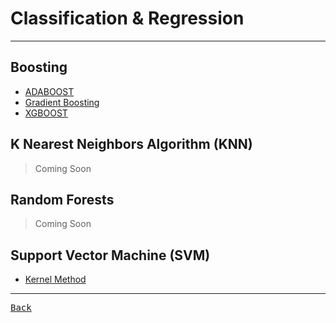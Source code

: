 # Classification & Regression

---

## Boosting

- [ADABOOST](./Boost/Adaboost.md)
- [Gradient Boosting](./Boost/Gradient.md)
- [XGBOOST](./Boost/XGBOOST.md)

<h2 title="
- Can make predictions without training.
- Time complexity is O(n).
- Can be used for both classification and regression.
Bad:
- Does not work well with large dataset.
- Sensitive to noisy data, missing values and outliers.
- Need feature scaling.
- Choose the correct K value.
"
> K Nearest Neighbors Algorithm (KNN) </h2>

> Coming Soon

## Random Forests

> Coming Soon

<h2 title="
Good:
- Good at high dimensional data.
- Can work on small dataset.
- Can solve non-linear problems.
Bad:
- Inefficient on large data.
- Requires picking the right kernal.
"> Support Vector Machine (SVM) </h2>

- [Kernel Method](./SVM/Kernel.md)

---

[<kbd> Back </kbd>](./../Models.md)
